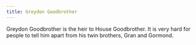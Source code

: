 ```yaml
---
title: Greydon Goodbrother
---
```


Greydon Goodbrother is the heir to House Goodbrother. It is very hard for people to tell him apart from his twin brothers, Gran and Gormond.


